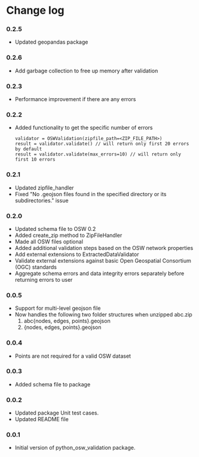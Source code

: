 # Change log

### 0.2.5
- Updated geopandas package 

### 0.2.6
- Add garbage collection to free up memory after validation


### 0.2.3
- Performance improvement if there are any errors


### 0.2.2
- Added functionality to get the specific number of errors
  ```
  validator = OSWValidation(zipfile_path=<ZIP_FILE_PATH>)
  result = validator.validate() // will return only first 20 errors by default
  result = validator.validate(max_errors=10) // will return only first 10 errors
  ```

### 0.2.1
- Updated zipfile_handler
- Fixed "No .geojson files found in the specified directory or its subdirectories." issue

### 0.2.0
- Updated schema file to OSW 0.2
- Added create_zip method to ZipFileHandler
- Made all OSW files optional
- Added additional validation steps based on the OSW network properties
- Add external extensions to ExtractedDataValidator
- Validate external extensions against basic Open Geospatial Consortium (OGC) standards
- Aggregate schema errors and data integrity errors separately before returning errors to user

### 0.0.5
- Support for multi-level geojson file
- Now handles the following two folder structures when unzipped abc.zip
  1. abc\{nodes, edges, points}.geojson
  2. {nodes, edges, points}.geojson
  
### 0.0.4
- Points are not required for a valid OSW dataset

### 0.0.3
- Added schema file to package

### 0.0.2
- Updated package Unit test cases.
- Updated README file

### 0.0.1
- Initial version of python_osw_validation package.
